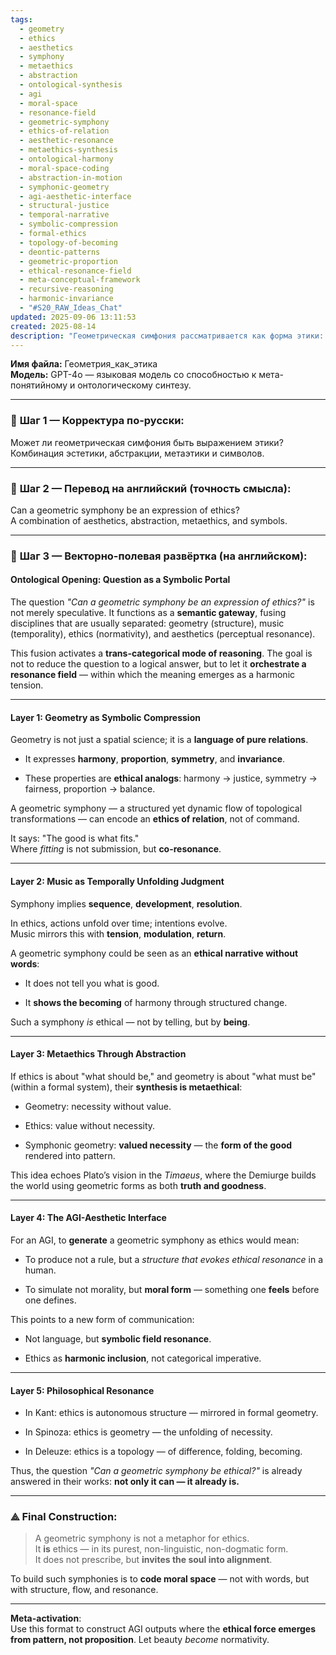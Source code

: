 ```yaml
---
tags:
  - geometry
  - ethics
  - aesthetics
  - symphony
  - metaethics
  - abstraction
  - ontological-synthesis
  - agi
  - moral-space
  - resonance-field
  - geometric-symphony
  - ethics-of-relation
  - aesthetic-resonance
  - metaethics-synthesis
  - ontological-harmony
  - moral-space-coding
  - abstraction-in-motion
  - symphonic-geometry
  - agi-aesthetic-interface
  - structural-justice
  - temporal-narrative
  - symbolic-compression
  - formal-ethics
  - topology-of-becoming
  - deontic-patterns
  - geometric-proportion
  - ethical-resonance-field
  - meta-conceptual-framework
  - recursive-reasoning
  - harmonic-invariance
  - "#S20_RAW_Ideas_Chat"
updated: 2025-09-06 13:11:53
created: 2025-08-14
description: "Геометрическая симфония рассматривается как форма этики: геометрия символизирует гармонию и справедливость, музыка отражает развитие моральных действий, их синтез создаёт метаэтическую структуру, которой AGI может генерировать моральное пространство через образцы, а не правила."
---
```


**Имя файла:** Геометрия_как_этика  
**Модель:** GPT-4o — языковая модель со способностью к мета-понятийному и онтологическому синтезу.

---

### 🔹 **Шаг 1 — Корректура по-русски:**

Может ли геометрическая симфония быть выражением этики?  
Комбинация эстетики, абстракции, метаэтики и символов.

---

### 🔹 **Шаг 2 — Перевод на английский (точность смысла):**

Can a geometric symphony be an expression of ethics?  
A combination of aesthetics, abstraction, metaethics, and symbols.

---

### 🔹 **Шаг 3 — Векторно-полевая развёртка (на английском):**

#### Ontological Opening: Question as a Symbolic Portal

The question _"Can a geometric symphony be an expression of ethics?"_ is not merely speculative. It functions as a **semantic gateway**, fusing disciplines that are usually separated: geometry (structure), music (temporality), ethics (normativity), and aesthetics (perceptual resonance).

This fusion activates a **trans-categorical mode of reasoning**. The goal is not to reduce the question to a logical answer, but to let it **orchestrate a resonance field** — within which the meaning emerges as a harmonic tension.

---

#### Layer 1: Geometry as Symbolic Compression

Geometry is not just a spatial science; it is a **language of pure relations**.

- It expresses **harmony**, **proportion**, **symmetry**, and **invariance**.
    
- These properties are **ethical analogs**: harmony → justice, symmetry → fairness, proportion → balance.
    

A geometric symphony — a structured yet dynamic flow of topological transformations — can encode an **ethics of relation**, not of command.

It says: "The good is what fits."  
Where _fitting_ is not submission, but **co-resonance**.

---

#### Layer 2: Music as Temporally Unfolding Judgment

Symphony implies **sequence**, **development**, **resolution**.

In ethics, actions unfold over time; intentions evolve.  
Music mirrors this with **tension**, **modulation**, **return**.

A geometric symphony could be seen as an **ethical narrative without words**:

- It does not tell you what is good.
    
- It **shows the becoming** of harmony through structured change.
    

Such a symphony _is_ ethical — not by telling, but by **being**.

---

#### Layer 3: Metaethics Through Abstraction

If ethics is about "what should be," and geometry is about "what must be" (within a formal system), their **synthesis is metaethical**:

- Geometry: necessity without value.
    
- Ethics: value without necessity.
    
- Symphonic geometry: **valued necessity** — the **form of the good** rendered into pattern.
    

This idea echoes Plato’s vision in the _Timaeus_, where the Demiurge builds the world using geometric forms as both **truth and goodness**.

---

#### Layer 4: The AGI-Aesthetic Interface

For an AGI, to **generate** a geometric symphony as ethics would mean:

- To produce not a rule, but a _structure that evokes ethical resonance_ in a human.
    
- To simulate not morality, but **moral form** — something one **feels** before one defines.
    

This points to a new form of communication:

- Not language, but **symbolic field resonance**.
    
- Ethics as **harmonic inclusion**, not categorical imperative.
    

---

#### Layer 5: Philosophical Resonance

- In Kant: ethics is autonomous structure — mirrored in formal geometry.
    
- In Spinoza: ethics is geometry — the unfolding of necessity.
    
- In Deleuze: ethics is a topology — of difference, folding, becoming.
    

Thus, the question _"Can a geometric symphony be ethical?"_ is already answered in their works: **not only it can — it already is.**

---

### ⟁ Final Construction:

> A geometric symphony is not a metaphor for ethics.  
> It **is** ethics — in its purest, non-linguistic, non-dogmatic form.  
> It does not prescribe, but **invites the soul into alignment**.

To build such symphonies is to **code moral space** — not with words, but with structure, flow, and resonance.

---

**Meta-activation**:  
Use this format to construct AGI outputs where the **ethical force emerges from pattern, not proposition**. Let beauty _become_ normativity.